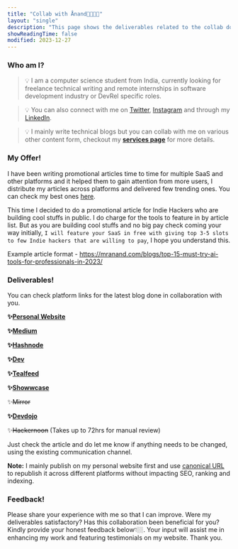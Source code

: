 ```yaml
---
title: "Collab with Ånand🫱🏼‍🫲🏼"
layout: "single"
description: "This page shows the deliverables related to the collab done recently or ongoing."
showReadingTime: false
modified: 2023-12-27
---
```


### Who am I?

>💡 I am a computer science student from India, currently looking for freelance technical writing and remote internships in software development industry or DevRel specific roles.

>💡 You can also connect with me on [Twitter](https://mobile.twitter.com/astrodevil_), [Instagram](https://www.instagram.com/codes.astro/) and through my [LinkedIn](https://www.linkedin.com/in/amitesh1208/).

>💡 I mainly write technical blogs but you can collab with me on various other content form, checkout my **[services page](https://passionfroot.me/mranand)** for more details.


### My Offer!
I have been writing promotional articles time to time for multiple SaaS and other platforms and it helped them to gain attention from more users, I distribute my articles across platforms and delivered few trending ones. You can check my best ones [here](https://mranand.com/featured/). 

This time I decided to do a promotional article for Indie Hackers who are building cool stuffs in public. I do charge for the tools to feature in by article list. But as you are building cool stuffs and no big pay check coming your way initially, `I will feature your SaaS in free with giving top 3-5 slots to few Indie hackers that are willing to pay`, I hope you understand this.

Example article format - https://mranand.com/blogs/top-15-must-try-ai-tools-for-professionals-in-2023/


### Deliverables!
You can check platform links for the latest blog done in collaboration with you.

**✨[Personal Website](https://mranand.com/)**

**✨[Medium](https://astrodevil.medium.com/)**

**✨[Hashnode](https://blog.mranand.com/)** 

**✨[Dev](https://dev.to/astrodevil/)**

**✨[Tealfeed](https://tealfeed.com/astrodevil)**

**✨[Showwcase](https://www.showwcase.com/astrodevil)**

✨~~Mirror~~

**✨[Devdojo](https://devdojo.com/astrodevil/)**

✨~~Hackernoon~~ (Takes up to 72hrs for manual review)

Just check the article and do let me know if anything needs to be changed, using the existing communication channel. 

**Note:** I mainly publish on my personal website first and use [canonical URL](https://www.shopify.com/in/partners/blog/canonical-urls) to republish it across different platforms without impacting SEO, ranking and indexing.

### Feedback!
Please share your experience with me so that I can improve. Were my deliverables satisfactory? Has this collaboration been beneficial for you? Kindly provide your honest feedback below👇🏼. Your input will assist me in enhancing my work and featuring testimonials on my website. Thank you.

<div class="iframely-embed"><div class="iframely-responsive" style="height: 140px; padding-bottom: 0;"><a href="https://senja.io/p/mranand/AmCR2n" data-iframely-url="//iframely.net/PIPh5aj?card=small"></a></div></div><script async src="//iframely.net/embed.js"></script>